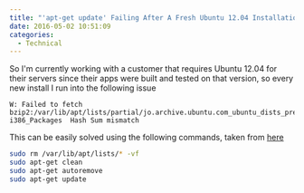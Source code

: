 ```yaml
---
title: "'apt-get update' Failing After A Fresh Ubuntu 12.04 Installation"
date: 2016-05-02 10:51:09
categories:
  - Technical
---
```


So I'm currently working with a customer that requires Ubuntu 12.04 for their servers since their apps were built and tested on that version, so every new install I run into the following issue<!--more-->

```none
W: Failed to fetch bzip2:/var/lib/apt/lists/partial/jo.archive.ubuntu.com_ubuntu_dists_precise_main_binary-i386_Packages  Hash Sum mismatch
```

This can be easily solved using the following commands, taken from [here](http://askubuntu.com/questions/297757/why-after-fresh-ubuntu-12-04-installation-update-arent-being-installed)

```bash
sudo rm /var/lib/apt/lists/* -vf
sudo apt-get clean
sudo apt-get autoremove
sudo apt-get update
```
